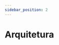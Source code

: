 ```yaml
---
sidebar_position: 2
---
```


# Arquitetura

<!-- <video width="320" height="240" controls>
  <source src="/mp4/demo_prototipo.mp4" type="video/mp4"/>
  Your browser does not support the video tag.
</video> -->
